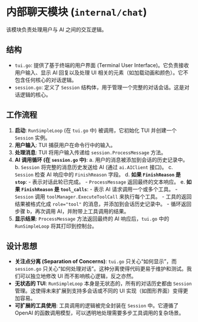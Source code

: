 # 内部聊天模块 (`internal/chat`)

该模块负责处理用户与 AI 之间的交互逻辑。

## 结构

- `tui.go`: 提供了基于终端的用户界面 (Terminal User Interface)。它负责接收用户输入、显示 AI 回复以及处理 UI 相关的元素（如加载动画和颜色）。它不包含任何核心的对话逻辑。
- `session.go`: 定义了 `Session` 结构体，用于管理一个完整的对话会话。这是对话逻辑的核心。

## 工作流程

1.  **启动**: `RunSimpleLoop` (在 `tui.go` 中) 被调用，它初始化 TUI 并创建一个 `Session` 实例。
2.  **用户输入**: TUI 捕获用户在命令行中的输入。
3.  **处理消息**: TUI 将用户输入传递给 `session.ProcessMessage` 方法。
4.  **AI 调用循环 (在 `session.go` 中)**:
    a.  用户的消息被添加到会话的历史记录中。
    b.  `Session` 将完整的消息历史发送给 AI (通过 `ai.AIClient` 接口)。
    c.  `Session` 检查 AI 响应中的 `FinishReason` 字段。
    d.  **如果 `FinishReason` 是 `stop`**:
        -   表示对话此轮已完成。
        -   `ProcessMessage` 返回最终的文本响应。
    e.  **如果 `FinishReason` 是 `tool_calls`**:
        -   表示 AI 请求调用一个或多个工具。
        -   `Session` 调用 `toolManager.ExecuteToolCall` 来执行每个工具。
        -   工具的返回结果被格式化成 `role="tool"` 的消息，并添加到会话历史记录中。
        -   循环返回步骤 b，再次调用 AI，并附带上工具调用的结果。
5.  **显示结果**: `ProcessMessage` 方法返回最终的 AI 响应后，`tui.go` 中的 `RunSimpleLoop` 将其打印到控制台。

## 设计思想

- **关注点分离 (Separation of Concerns)**: `tui.go` 只关心“如何显示”，而 `session.go` 只关心“如何处理对话”。这种分离使得代码更易于维护和测试。我们可以独立地修改 UI 而不影响核心逻辑，反之亦然。
- **无状态的 TUI**: `RunSimpleLoop` 本身是无状态的，所有的对话历史都由 `Session` 管理。这使得未来扩展到支持多会话或不同的 UI 实现（如图形界面）变得更加容易。
- **可扩展的工具使用**: 工具调用的逻辑被完全封装在 `Session` 中。它遵循了 OpenAI 的函数调用模型，可以透明地处理需要多步工具调用的复杂场景。
